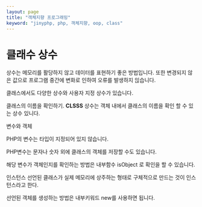 ```yaml
---
layout: page
title: "객체지향 프로그래밍"
keyword: "jinyphp, php, 객체지향, oop, class"
---
```


# 클래수 상수

상수는 메모리를 활당하지 않고 데이터를 표현하기 좋은 방법입니다. 또한 변경되지 않은 값으로 프로그램 중간에 변화로 인하여 오류를 발생하지 읺습니다.

클래스에서도 다양한 상수와 사용자 지정 상수가 있습니다.

클래스의 이름을 확인하기.
__CLSSS__ 상수는 객체 내에서 클래스의 이름을 확인 할 수 있는 상수 있니다.


변수와 객체

PHP의 변수는 타입이 지정되어 있지 않습니다.

PHP변수는 문자나 숫자 외에 클래스의 객체를 저장할 수도 있습니다.

해당 변수가 객체인지를 확인하는 방법은 내부함수 isObject 로 확인을 할 수 있습니다.

인스턴스
선언된 클래스가 실제 메모리에 상주하는 형태로 구체적으로 만드는 것이 인스턴스라고 한다.

선언된 객체를 생성하는 방법은 내부키워드 new를 사용하면 됩니다.
